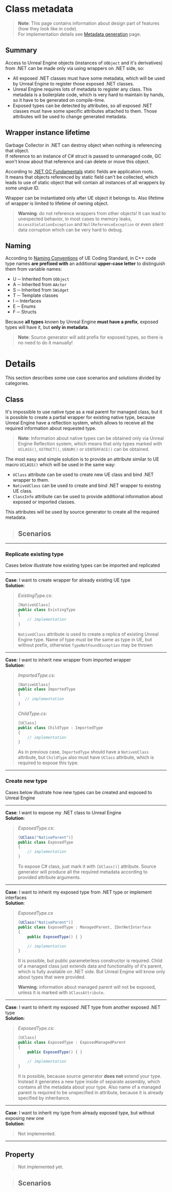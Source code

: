 # Class metadata

> **Note**: This page contains information about design part of features (how they look like in code).  
> For implementation details see [Metadata generation](metadata-generation.md) page.

## Summary

Access to Unreal Engine objects (instances of `UObject` and it's derivatives) from .NET can be made only via using wrappers on .NET side, so:
- All exposed .NET classes must have some metadata, which will be used by Unreal Engine to register those exposed .NET classes.
- Unreal Engine requires lots of metadata to register any class. 
This metadata is a boilerplate code, which is very hard to maintain by hands, so it have to be generated on compile-time.
- Exposed types can be detected by attributes, so all exposed .NET classes must have some specific attributes attached to them. 
Those attributes will be used to change generated metadata.

## Wrapper instance lifetime

Garbage Collector in .NET can destroy object when nothing is referencing that object.  
If reference to an instance of C# struct is passed to unmanaged code, GC won't know about that reference and can delete or move this object.  

According to [.NET GC Fundamentals](https://docs.microsoft.com/en-us/dotnet/standard/garbage-collection/fundamentals#memory-release) static fields are application roots.  
It means that objects referenced by static field can't be collected, which leads to use of static object that will contain all instances of all wrappers by some unqiue ID. 

Wrapper can be instantiated only after UE object it belongs to. Also lifetime of wrapper is limited to lifetime of owning object.

> **Warning**: do not reference wrappers from other objects! It can lead to unexpected behavior, in most cases to memory leaks, `AccessViolationException` and `NullReferenceException` or even silent data corruption which can be very hard to debug.

## Naming

According to [Naming Conventions](https://docs.unrealengine.com/4.27/en-US/ProductionPipelines/DevelopmentSetup/CodingStandard/#namingconventions) of UE Coding Standard, in C++ code type names **are prefixed with** an additional **upper-case letter** to distinguish them from variable names:
- U ─ Inherited from `UObject`
- A ─ Inherited from `AActor`
- S ─ Inherited from `SWidget`
- T ─ Template classes
- I ─ Interfaces
- E ─ Enums
- F ─ Structs

Because **all types** known by Unreal Engine **must have a prefix**, exposed types will have it, but **only in metadata**.  

> **Note**: Source generator will add prefix for exposed types, so there is no need to do it manually!

# Details

This section describes some use case scenarios and solutions divided by categories.

## Class

It's impossible to use native type as a real parent for managed class, but it is possible to create a partial wrapper for existing native type, because Unreal Engine have a reflection system, which allows to receive all the required information about requested type.

> **Note**: Information about native types can be obtained only via Unreal Engine Reflection system, which means that only types marked with `UCLASS()`, `USTRUCT()`, `UENUM()` or `UINTERFACE()` can be obtained.

The most easy and simple solution is to provide an attribute similar to UE macro `UCLASS()` which will be used in the same way:
- `UClass` attribute can be used to create new UE class and bind .NET wrapper to them.
- `NativeUClass` can be used to create and bind .NET wrapper to existing UE class.
- `ClassInfo` attribute can be used to provide additional information about exposed or imported classes.

This attributes will be used by source generator to create all the required metadata.

> ## Scenarios

---

### Replicate existing type

Cases below illustrate how existing types can be imported and replicated

---

**Case**: I want to create wrapper for already existing UE type  
**Solution**:

> *ExistingType.cs*:
> ```csharp
> [NativeUClass]
> public class ExistingType
> {
>     // implementation
> }
> ```
>
> `NativeUClass` attribute is used to create a replica of existing Unreal Engine type. 
> Name of type must be the same as type in UE, but without prefix, otherwise `TypeNotFoundException` may be thrown

---

**Case**: I want to inherit new wrapper from imported wrapper  
**Solution**:

> *ImportedType.cs*:
> ```csharp
> [NativeUClass]
> public class ImportedType
> {
>    // implementation
> }
> ```
>
> *ChildType.cs*:
> ```csharp
> [UClass]
> public class ChildType : ImportedType
> {
>     // implementation
> }
> ```
>
> As in previous case, `ImportedType` should have a `NativeUClass` attribute, but `ChildType` also must have `UClass` attribute, which is required to expose this type.

---

### Create new type

Cases below illustrate how new types can be created and exposed to Unreal Engine

---

**Case**: I want to expose my .NET class to Unreal Engine  
**Solution**:

>  *ExposedType.cs*:
>  ```csharp
>  [UClass("NativeParent")]
>  public class ExposedType
>  {
>      // implementation
>  }
>  ```
>  
>  To expose C# class, just mark it with `[UClass()]` attribute. 
>  Source generator will produce all the required metadata according to provided attribute arguments.

---

**Case**: I want to inherit my exposed type from .NET type or implement interfaces  
**Solution**:
> *ExposedType.cs*
> ```csharp
> [UClass("NativeParent")]
> public class ExposedType : ManagedParent, IDotNetInterface
> {
>     public ExposedType() { }
> 
>     // implementation
> }
> ```
>
> It is possible, but public parameterless constructor is required. 
> Child of a managed class just extends data and functionality of it's parent, which is fully available on .NET side. 
> But Unreal Engine will know only about types that were provided.
>
> **Warning**: information about managed parent will not be exposed, unless it is marked with `UClassAttribute`.

---

**Case**: I want to inherit my exposed .NET type from another exposed .NET type  
**Solution**:

> *ExposedType.cs*:
> ```csharp
> [UClass]
> public class ExposedType : ExposedManagedParent
> {
>     public ExposedType() { }
> 
>     // implementation
> }
> ```
>
> It is possible, because source generator **does not** extend your type. 
> Instead it generates a new type inside of separate assembly, which contains all the metadata about your type. Also name of a managed parent is required to be unspecified in attribute, because it is already specified by inheritance.

---

**Case**: I want to inherit my type from already exposed type, but without exposing new one  
**Solution**:

> Not implemented.

---

## Property

> Not implemented yet.

> ## Scenarios